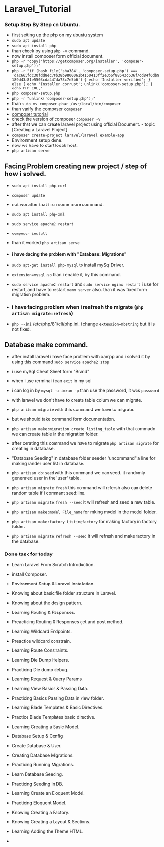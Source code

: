 # Laravel_Tutorial

### Setup Step By Step on Ubuntu.

-   first setting up the php on my ubuntu system
-   `sudo apt update`
-   `sudo apt install php`
-   than check by using `php -v` command.
-   now install composer form official document.
-   `php -r "copy('https://getcomposer.org/installer', 'composer-setup.php');"`
-   `php -r "if (hash_file('sha384', 'composer-setup.php') === 'dac665fdc30fdd8ec78b38b9800061b4150413ff2e3b6f88543c636f7cd84f6db9189d43a81e5503cda447da73c7e5b6') { echo 'Installer verified'; } else { echo 'Installer corrupt'; unlink('composer-setup.php'); } echo PHP_EOL;"`
-   `php composer-setup.php`
-   `php -r "unlink('composer-setup.php');"`
-   than `sudo mv composer.phar /usr/local/bin/composer`
-   than varify the composer `composer`
-   [composer tutorial](https://youtu.be/Mlmth9Bq6xw?si=qqmaanetXZi4Nps6)
-   check the version of composer `composer -V`
-   after that we can create laravel project using official Document. - topic [Creating a Laravel Project]
-   `composer create-project laravel/laravel example-app`
-   Environment setup done.
-   now we have to start locak host.
-   `php artisan serve`

## Facing Problem creating new project / step of how i solved.

-   `sudo apt install php-curl`
-   `composer update`
-   not wor after that i run some more command.
-   `sudo apt install php-xml`
-   `sudo service apache2 restart`
-   `composer install`
-   than it worked `php artisan serve`

-   #### i have dacing the problem with "Database: Migrations"
-   `sudo apt-get install php-mysql` to install mySql Driver.
-   `extension=mysql.so` than i enable it, by this command.
-   `sudo service apache2 restart` and `sudo service nginx restart` i use for restart, and have to restart `xamm_server` also. than it was fixed form migration problem.

-   ### i have facing problem when i reafresh the migrate (`php artisan migrate:refresh`)
-   `php --ini` /etc/php/8.1/cli/php.ini. i change `extension=mbstring` but it is not fixed.

## Database make command.

-   after install laravel i have face problem with xampp and i solved it by using this command `sudo service apache2 stop`
-   i use mySql Cheat Sheet form "Brand"
-   when i use terminal i can `exit` in my sql
-   i can log in by `mysql -u imran -p` than use the password, it was `password`
-   with laravel we don't have to create table colum we can migrate.
-   `php artisan migrate` with this command we have to migrate.
-   but we should take command form documentation.
-   `php artisan make:migration create_listing_table` with that commadn we can create table in the migration folder.
-   after cerating this command we have to migrate `php artisan migrate` for creating in database.
-   "Database Seeding" in database folder seeder "uncommand" a line for making rander user list in database.
-   `php artisan db:seed` with this command we can seed. it randomly generated user in the 'user' table.
-   `php artisan migrate:fresh` this command will refersh also can delete random table if i commant seed:line.
-   `php artisan migrate:fresh --seed` it will refresh and seed a new table.

-   `php artisan make:model File_name` for mking model in the model folder.

-   `php artisan make:factory Listingfactory` for making factory in factory folder.
-   `php artisan migrate:refresh --seed` it will refresh and make factory in the database.

### Done task for today

-   Learn Laravel From Scratch Introduction.
-   install Composer.
-   Environment Setup & Laravel Installation.
-   Knowing about basic file folder structure in Laravel.
-   Knowing about the design pattern.

-   Learning Routing & Responses.
-   Preacticing Routing & Responses get and post method.
-   Learning Wildcard Endpoints.
-   Preactice wildcard constrain.
-   Learning Route Constraints.
-   Learning Die Dump Helpers.
-   Practicing Die dump debug.
-   Learning Request & Query Params.
-   Learning View Basics & Passing Data.
-   Practicing Basics Passing Data in view folder.
-   Learning Blade Templates & Basic Directives.
-   Practice Blade Templates basic directive.

-   Learning Creating a Basic Model.
-   Database Setup & Config
-   Create Database & User.
-   Creating Database Migrations.

-   Practicing Running Migrations.
-   Learn Database Seeding.
-   Practicing Seeding in DB.
-   Learning Create an Eloquent Model.
-   Practicing Eloquent Model.
-   Knowing Creating a Factory.
-   Knowing Creating a Layout & Sections.

-   Learning Adding the Theme HTML.
-
